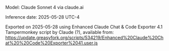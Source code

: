 Model: Claude Sonnet 4 via claude.ai

Inference date: 2025-05-28 UTC-4

Exported on 2025-05-28 using Enhanced Claude Chat & Code Exporter 4.1 Tampermonkey script by Claude (?), available from: https://update.greasyfork.org/scripts/534219/Enhanced%20Claude%20Chat%20%20Code%20Exporter%2041.user.js
